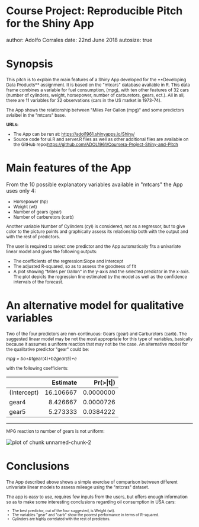 Course Project: Reproducible Pitch for the Shiny App
========================================================
author: Adolfo Corrales
date: 22nd June 2018
autosize: true

Synopsis
========================================================
<small>
This pitch is to explain the main features of a Shiny App developed for the **Developing Data Products** assignment. It is based on the "mtcars" database available in R. This data frame combines a variable for fuel consumption, (mpg), with ten other features of 32 cars (number of cylinders, weight, horsepower, number of carburetors, gears, ect.). All in all, there are 11 variables for 32 observations (cars in the US market in 1973-74). 

The App shows the relationship between "Miles Per Gallon (mpg)" and some predictors avialbel in the "mtcars" base.

**URLs:**
- The App can be run at: https://adol1961.shinyapps.io/Shiny/
- Source code for ui.R and server.R files as well as other additional files are available on the GitHub repo:https://github.com/ADOL1961/Coursera-Project-Shiny-and-Pitch 

</small>

Main features of the App
========================================================
From the 10 possible explanatory variables available in "mtcars" the App uses only 4:
<small>
- Horsepower (hp)
- Weight (wt)
- Number of gears (gear)
- Number of carburetors (carb)

Another variable Number of Cylinders (cyl) is considered, not as a regressor, but to give color to the picture points and graphically assess its relationship both with the output and with the rest of predictors. 

The user is required to select one predictor and the App automatically fits a univariate linear model and gives the following outputs:
- The coefficients of the regression:Slope and Intercept
- The adjusted R-squared, so as to assess the goodness of fit
- A plot showing "Miles per Gallon" in the y-axis and the selected predictor in the x-axis. The plot depicts the regression line estimated by the model as well as the confidence intervals of the forecast.

</small>

An alternative model for qualitative variables
========================================================
<small>
Two of the four predictors are non-continuous: Gears (gear) and Carburetors (carb). The suggested linear model may be not the most appropriate for this type of variables, basically because it assumes a uniform reaction that may not be the case. An alternative model for the qualitative predictor "gear" could be:

*mpg = bo+b1*gear(4)+b2*gear(5)+e*

with the following coefficients:


|            |  Estimate| Pr(>&#124;t&#124;)|
|:-----------|---------:|------------------:|
|(Intercept) | 16.106667|          0.0000000|
|gear4       |  8.426667|          0.0000726|
|gear5       |  5.273333|          0.0384222|

***

MPG reaction to number of gears is not uniform:
</small>

![plot of chunk unnamed-chunk-2](Reproducible_Pitch-figure/unnamed-chunk-2-1.png)

Conclusions
========================================================
<small>
The App described above shows a simple exercise of comparison between different univariate linear models to assess mileage using the "mtcras" dataset.

The app is easy to use, requires few inputs from the users, but offers enough information so as to make some interesting conclusions regarding oil consumption in USA cars:
<small>
- The best predictor, out of the four suggested,  is Weight (wt).
- The variables "gear" and "carb" show the poorest performance in terms of R-squared.
- Cylinders are highly correlated with the rest of predictors. 

</small>
